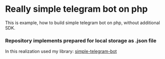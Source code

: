 # Really simple telegram bot on php
This is example, how to build simple telegram bot on php, without additional SDK. 

### Repository implements prepared for local storage as .json file

In this realization used my library: [simple-telegram-bot](https://github.com/Tahrz/simple-telegram-bot/tree/master)